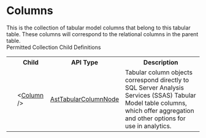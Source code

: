# Columns

<div class="LanguageSummary"><div class ="SummaryItem">This is the collection of tabular model columns that belong to this tabular table. These columns will correspond to the relational columns in the parent table.</div></div><div class="SchemaBindingGroup"><div class="SchemaBindingGroupHeader">Permitted Collection Child Definitions</div><table id="SchemaBindingList" class="SchemaBindingList"><tbody><tr><th class="SchemaBindingIconColumnHeader">&nbsp;</th><th class="SchemaBindingNameColumnHeader">Child</th><th class="SchemaBindingTypeColumnHeader">API Type</th><th class="SchemaBindingSummaryColumnHeader">Description</th></tr><tr class="cd0"><td class="SchemaBindingIcon"><div class="NotRequired" /></td><td class="SchemaBindingName"><span class="punc">&lt;</span><a href=../api-reference/Varigence.Languages.Biml.Tabular.AstTabularColumnNode.html">Column</a><span class="punc"> /&gt;</span></td><td class="SchemaBindingType"><a href="Varigence.Languages.Biml.Tabular.AstTabularColumnNode.html">AstTabularColumnNode</a></td><td class="SchemaBindingSummary">Tabular column objects correspond directly to SQL Server Analysis Services (SSAS) Tabular Model table columns, which offer aggregation and other options for use in analytics.</td></tr></tbody></table></div>